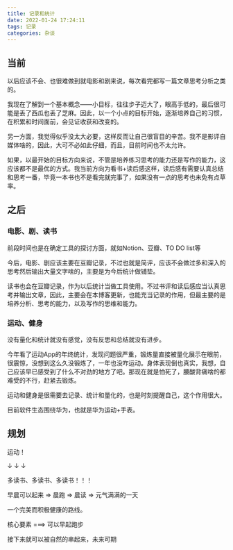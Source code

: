 ```yaml
---
title: 记录和统计
date: 2022-01-24 17:24:11
tags: 记录
categories: 杂谈
---
```


## 当前

以后应该不会、也很难做到就电影和剧来说，每次看完都写一篇文章思考分析之类的。

我现在了解到一个基本概念——小目标，往往步子迈大了，眼高手低的，最后很可能是丢了西瓜也丢了芝麻。因此，以一个小点的目标开始，逐渐培养自己的习惯，在积累和时间面前，会见证收获和改变的。

另一方面，我觉得似乎没太大必要，这样反而让自己很盲目的辛苦。我不是影评自媒体啥的，因此，大可不必如此仔细，而且，目前时间也不太允许。

如果，以最开始的目标方向来说，不管是培养练习思考的能力还是写作的能力，这应该都不是最优的方式。我当前方向为看书+读后感这样，读后感有需要认真总结和思考一番，毕竟一本书也不是看完就完事了，如果没有一点的思考也未免有点草率。

## 之后

### 电影、剧、读书

前段时间也是在确定工具的探讨方面，就如Notion、豆瓣、TO DO list等

今后，电影、剧应该主要在豆瓣记录，不过也就是简评，应该不会做过多和深入的思考然后输出大量文字啥的，主要是为今后统计做铺垫。

读书也会在豆瓣记录，作为以后统计当做工具使用。不过书评和读后感应当认真思考并输出文章，因此，主要会在本博客更新，也能充当记录的作用，但最主要的是培养分析、思考的能力，以及写作的思维和能力。

### 运动、健身

没有量化和统计就没有感觉，没有反思和总结就没有进步。

今年看了运动App的年终统计，发现问题很严重，锻炼量直接被量化展示在眼前，很震惊，没想到这么久没锻炼了，一年也没咋运动。身体表现倒也真实，我想，自己应该早已感受到了什么不对劲的地方了吧。那现在就是怕死了，腰酸背痛啥的都难受的不行，赶紧去锻炼。

运动和健身是很需要去记录、统计和量化的，也是时刻提醒自己，这个作用很大。

目前软件生态围绕华为，也就是华为运动+手表。

## 规划

运动！

↓ ↓ ↓

多读书、多读书、多读书！！！

早晨可以起来 => 晨跑 => 晨读 => 元气满满的一天

一个完美而积极健康的路线。

核心要素 ===> 可以早起跑步

接下来就可以被自然的串起来，未来可期

